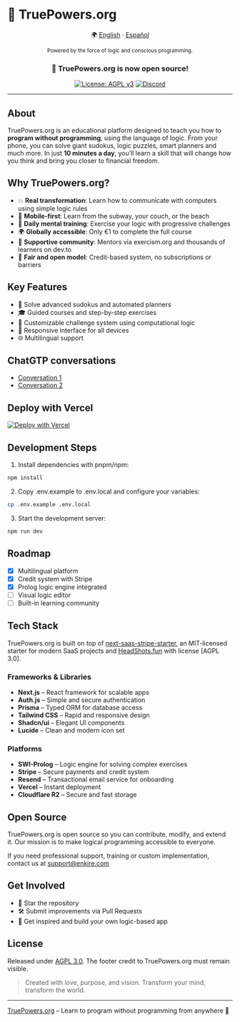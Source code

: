 # 🧠 TruePowers.org

<div align="center">

🌍 [English](README.md) · [Español](README.es.md)

<sup>Powered by the force of logic and conscious programming.</sup>

### 🎉 TruePowers.org is now open source!

[![License: AGPL v3](https://img.shields.io/badge/License-AGPL%20v3-blue.svg)](https://www.gnu.org/licenses/agpl-3.0)
[![Discord](https://img.shields.io/discord/1261197667053207608?color=7289da&label=Discord&logo=discord&logoColor=ffffff)](https://discord.gg/vdqwAcp7mf)

</div>

---

## About

TruePowers.org is an educational platform designed to teach you how to **program without programming**, using the language of logic. From your phone, you can solve giant sudokus, logic puzzles, smart planners and much more. In just **10 minutes a day**, you’ll learn a skill that will change how you think and bring you closer to financial freedom.

## Why TruePowers.org?

- 💥 **Real transformation**: Learn how to communicate with computers using simple logic rules
- 📱 **Mobile-first**: Learn from the subway, your couch, or the beach
- 🧠 **Daily mental training**: Exercise your logic with progressive challenges
- 🌍 **Globally accessible**: Only €1 to complete the full course
- 🤝 **Supportive community**: Mentors via exercism.org and thousands of learners on dev.to
- 🌈 **Fair and open model**: Credit-based system, no subscriptions or barriers

## Key Features

- 🧩 Solve advanced sudokus and automated planners
- 🎓 Guided courses and step-by-step exercises
- 🧠 Customizable challenge system using computational logic
- 📱 Responsive interface for all devices
- 🌐 Multilingual support

## ChatGTP conversations
- [Conversation 1](https://chatgpt.com/share/67e1641b-bbc0-8005-a6f2-d0715a182736)
- [Conversation 2](https://chatgpt.com/share/67e1639a-02e0-8005-a73e-d718b745e6c1)

## Deploy with Vercel

[![Deploy with Vercel](https://vercel.com/button)](https://vercel.com/new/clone?repository-url=https%3A%2F%2Fgithub.com%2Fjcarpio%2Fprolog-dream)

## Development Steps

1. Install dependencies with pnpm/npm:
```bash
npm install
```
2. Copy .env.example to .env.local and configure your variables:
```bash
cp .env.example .env.local
```
3. Start the development server:
```bash
npm run dev
```

## Roadmap

- [x] Multilingual platform
- [x] Credit system with Stripe
- [x] Prolog logic engine integrated
- [ ] Visual logic editor
- [ ] Built-in learning community

## Tech Stack

TruePowers.org is built on top of [next-saas-stripe-starter](https://github.com/mickasmt/next-saas-stripe-starter), an MIT-licensed starter for modern SaaS projects and [HeadShots.fun](https://github.com/UllrAI/HeadShots.fun) with license [AGPL 3.0].

### Frameworks & Libraries
- **Next.js** – React framework for scalable apps
- **Auth.js** – Simple and secure authentication
- **Prisma** – Typed ORM for database access
- **Tailwind CSS** – Rapid and responsive design
- **Shadcn/ui** – Elegant UI components
- **Lucide** – Clean and modern icon set

### Platforms
- **SWI-Prolog** – Logic engine for solving complex exercises
- **Stripe** – Secure payments and credit system
- **Resend** – Transactional email service for onboarding
- **Vercel** – Instant deployment
- **Cloudflare R2** – Secure and fast storage

## Open Source

TruePowers.org is open source so you can contribute, modify, and extend it. Our mission is to make logical programming accessible to everyone.

If you need professional support, training or custom implementation, contact us at support@enkire.com

## Get Involved

- 🌟 Star the repository
- 🛠️ Submit improvements via Pull Requests
- 🧠 Get inspired and build your own logic-based app

## License

Released under [AGPL 3.0](./LICENSE.md). The footer credit to TruePowers.org must remain visible.

> Created with love, purpose, and vision. Transform your mind, transform the world.

---

[TruePowers.org](https://truepowers.org) – Learn to program without programming from anywhere 🚀
